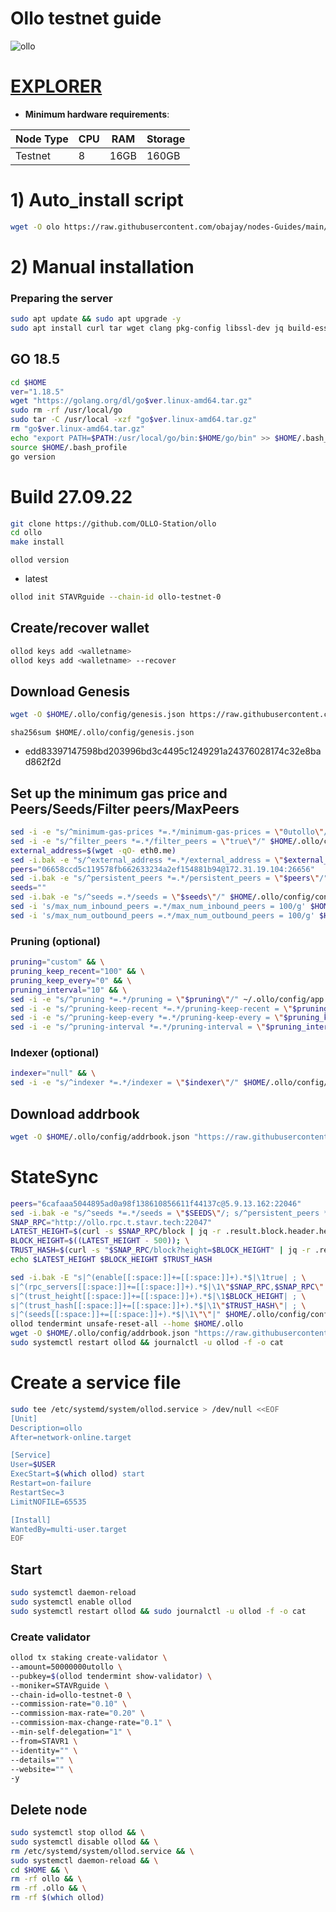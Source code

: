 # Ollo testnet guide

![ollo](https://user-images.githubusercontent.com/44331529/192701380-3b4042b5-c257-4c25-b586-c806aa994761.png)


[EXPLORER](http://explorer.stavr.tech/ollo/staking)
=

- **Minimum hardware requirements**:

| Node Type |CPU | RAM  | Storage  | 
|-----------|----|------|----------|
| Testnet   |   8| 16GB | 160GB    |


# 1) Auto_install script 
```bash
wget -O olo https://raw.githubusercontent.com/obajay/nodes-Guides/main/Ollo/olo && chmod +x olo && ./olo
```

# 2) Manual installation

### Preparing the server

```bash
sudo apt update && sudo apt upgrade -y
sudo apt install curl tar wget clang pkg-config libssl-dev jq build-essential bsdmainutils git make ncdu gcc git jq chrony liblz4-tool -y
```

## GO 18.5

```bash
cd $HOME
ver="1.18.5"
wget "https://golang.org/dl/go$ver.linux-amd64.tar.gz"
sudo rm -rf /usr/local/go
sudo tar -C /usr/local -xzf "go$ver.linux-amd64.tar.gz"
rm "go$ver.linux-amd64.tar.gz"
echo "export PATH=$PATH:/usr/local/go/bin:$HOME/go/bin" >> $HOME/.bash_profile
source $HOME/.bash_profile
go version
```

# Build 27.09.22
```bash
git clone https://github.com/OLLO-Station/ollo
cd ollo
make install
```

`ollod version`
- latest

```bash
ollod init STAVRguide --chain-id ollo-testnet-0
```    

## Create/recover wallet
```bash
ollod keys add <walletname>
ollod keys add <walletname> --recover
```

## Download Genesis

```bash
wget -O $HOME/.ollo/config/genesis.json https://raw.githubusercontent.com/obajay/nodes-Guides/main/Ollo/genesis.json
```
`sha256sum $HOME/.ollo/config/genesis.json`
+ edd83397147598bd203996bd3c4495c1249291a24376028174c32e8bad862f2d

## Set up the minimum gas price and Peers/Seeds/Filter peers/MaxPeers
```bash
sed -i -e "s/^minimum-gas-prices *=.*/minimum-gas-prices = \"0utollo\"/" $HOME/.ollo/config/app.toml
sed -i -e "s/^filter_peers *=.*/filter_peers = \"true\"/" $HOME/.ollo/config/config.toml
external_address=$(wget -qO- eth0.me) 
sed -i.bak -e "s/^external_address *=.*/external_address = \"$external_address:26656\"/" $HOME/.ollo/config/config.toml
peers="06658ccd5c119578fb662633234a2ef154881b94@172.31.19.104:26656"
sed -i.bak -e "s/^persistent_peers *=.*/persistent_peers = \"$peers\"/" $HOME/.ollo/config/config.toml
seeds=""
sed -i.bak -e "s/^seeds =.*/seeds = \"$seeds\"/" $HOME/.ollo/config/config.toml
sed -i 's/max_num_inbound_peers =.*/max_num_inbound_peers = 100/g' $HOME/.ollo/config/config.toml
sed -i 's/max_num_outbound_peers =.*/max_num_outbound_peers = 100/g' $HOME/.ollo/config/config.toml

```
### Pruning (optional)
```bash
pruning="custom" && \
pruning_keep_recent="100" && \
pruning_keep_every="0" && \
pruning_interval="10" && \
sed -i -e "s/^pruning *=.*/pruning = \"$pruning\"/" ~/.ollo/config/app.toml && \
sed -i -e "s/^pruning-keep-recent *=.*/pruning-keep-recent = \"$pruning_keep_recent\"/" ~/.ollo/config/app.toml && \
sed -i -e "s/^pruning-keep-every *=.*/pruning-keep-every = \"$pruning_keep_every\"/" ~/.ollo/config/app.toml && \
sed -i -e "s/^pruning-interval *=.*/pruning-interval = \"$pruning_interval\"/" ~/.ollo/config/app.toml
```
### Indexer (optional) 
```bash
indexer="null" && \
sed -i -e "s/^indexer *=.*/indexer = \"$indexer\"/" $HOME/.ollo/config/config.toml
```

## Download addrbook
```bash
wget -O $HOME/.ollo/config/addrbook.json "https://raw.githubusercontent.com/obajay/nodes-Guides/main/Ollo/addrbook.json"
```

# StateSync
```bash
peers="6cafaaa5044895ad0a98f138610856611f44137c@5.9.13.162:22046" 
sed -i.bak -e "s/^seeds *=.*/seeds = \"$SEEDS\"/; s/^persistent_peers *=.*/persistent_peers = \"$PEERS\"/" $HOME/.ollo/config/config.toml
SNAP_RPC="http://ollo.rpc.t.stavr.tech:22047"
LATEST_HEIGHT=$(curl -s $SNAP_RPC/block | jq -r .result.block.header.height); \
BLOCK_HEIGHT=$((LATEST_HEIGHT - 500)); \
TRUST_HASH=$(curl -s "$SNAP_RPC/block?height=$BLOCK_HEIGHT" | jq -r .result.block_id.hash)
echo $LATEST_HEIGHT $BLOCK_HEIGHT $TRUST_HASH

sed -i.bak -E "s|^(enable[[:space:]]+=[[:space:]]+).*$|\1true| ; \
s|^(rpc_servers[[:space:]]+=[[:space:]]+).*$|\1\"$SNAP_RPC,$SNAP_RPC\"| ; \
s|^(trust_height[[:space:]]+=[[:space:]]+).*$|\1$BLOCK_HEIGHT| ; \
s|^(trust_hash[[:space:]]+=[[:space:]]+).*$|\1\"$TRUST_HASH\"| ; \
s|^(seeds[[:space:]]+=[[:space:]]+).*$|\1\"\"|" $HOME/.ollo/config/config.toml
ollod tendermint unsafe-reset-all --home $HOME/.ollo
wget -O $HOME/.ollo/config/addrbook.json "https://raw.githubusercontent.com/obajay/nodes-Guides/main/Ollo/addrbook.json"
sudo systemctl restart ollod && journalctl -u ollod -f -o cat
```

# Create a service file
```bash
sudo tee /etc/systemd/system/ollod.service > /dev/null <<EOF
[Unit]
Description=ollo
After=network-online.target

[Service]
User=$USER
ExecStart=$(which ollod) start
Restart=on-failure
RestartSec=3
LimitNOFILE=65535

[Install]
WantedBy=multi-user.target
EOF
```

## Start
```bash
sudo systemctl daemon-reload
sudo systemctl enable ollod
sudo systemctl restart ollod && sudo journalctl -u ollod -f -o cat
```

### Create validator
```bash
ollod tx staking create-validator \
--amount=50000000utollo \
--pubkey=$(ollod tendermint show-validator) \
--moniker=STAVRguide \
--chain-id=ollo-testnet-0 \
--commission-rate="0.10" \
--commission-max-rate="0.20" \
--commission-max-change-rate="0.1" \
--min-self-delegation="1" \
--from=STAVR1 \
--identity="" \
--details="" \
--website="" \
-y

```

## Delete node
```bash
sudo systemctl stop ollod && \
sudo systemctl disable ollod && \
rm /etc/systemd/system/ollod.service && \
sudo systemctl daemon-reload && \
cd $HOME && \
rm -rf ollo && \
rm -rf .ollo && \
rm -rf $(which ollod)
```

